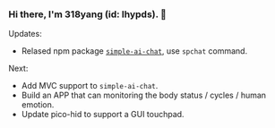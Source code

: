 ### Hi there, I'm 318yang (id: lhypds). 👋

Updates:  
- Relased npm package [`simple-ai-chat`](https://www.npmjs.com/package/simple-ai-chat), use `spchat` command.

Next:  
- Add MVC support to `simple-ai-chat`.  
- Build an APP that can monitoring the body status / cycles / human emotion.
- Update pico-hid to support a GUI touchpad.  
